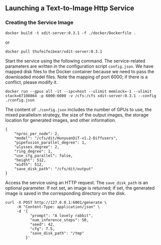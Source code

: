 ## Launching a Text-to-Image Http Service

### Creating the Service Image

```
docker build -t xdit-server:0.3.1 -f ./docker/Dockerfile .
```

or

```
docker pull thufeifeibear/xdit-server:0.3.1
```

Start the service using the following command. The service-related parameters are written in the configuration script `config.json`. We have mapped disk files to the Docker container because we need to pass the downloaded model files. Note the mapping of port 6000; if there is a conflict, please modify it.

```
docker run --gpus all -it --ipc=host --ulimit memlock=-1 --ulimit stack=67108864 -p 6000:6000 -v /cfs:/cfs xdit-server:0.3.1 --config ./config.json
```

The content of `./config.json` includes the number of GPUs to use, the mixed parallelism strategy, the size of the output images, the storage location for generated images, and other information.

```
{
    "nproc_per_node": 2,
    "model": "/cfs/dit/HunyuanDiT-v1.2-Diffusers",
    "pipefusion_parallel_degree": 1,
    "ulysses_degree": 2,
    "ring_degree": 1,
    "use_cfg_parallel": false,
    "height": 512,
    "width": 512,
    "save_disk_path": "/cfs/dit/output"
}
```

Access the service using an HTTP request. The `save_disk_path` is an optional parameter. If not set, an image is returned; if set, the generated image is saved in the corresponding directory on the disk.

```
curl -X POST http://127.0.0.1:6001/generate \
     -H "Content-Type: application/json" \
     -d '{
           "prompt": "A lovely rabbit",
           "num_inference_steps": 50,
           "seed": 42,
           "cfg": 7.5,
           "save_disk_path": "/tmp"
         }'
```
